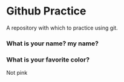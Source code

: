 # Github Practice

A repository with which to practice using git.

### What is your name? my name?


### What is your favorite color?

Not pink
